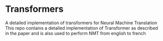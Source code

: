 # Transformers
A detailed implementation of transformers for Neural Machine Translation
This repo contains a detailed implementation of Transformer as described in the paper and is also used to perform NMT from english to french
